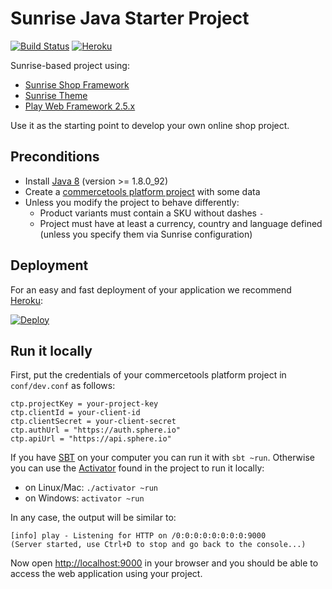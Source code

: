 # Sunrise Java Starter Project
[![Build Status](https://travis-ci.org/commercetools/commercetools-sunrise-java-starter.svg?branch=master)](https://travis-ci.org/commercetools/commercetools-sunrise-java-starter)
[![Heroku](http://heroku-badge.herokuapp.com/?app=ct-sunrise-starter-prod&style=flat&svg=1)](http://ct-sunrise-starter-prod.herokuapp.com/)

Sunrise-based project using:
- [Sunrise Shop Framework](https://github.com/commercetools/commercetools-sunrise-java)
- [Sunrise Theme](https://github.com/commercetools/commercetools-sunrise-theme)
- [Play Web Framework 2.5.x](https://www.playframework.com/documentation/2.5.x/Home)

Use it as the starting point to develop your own online shop project.

## Preconditions

* Install [Java 8](http://www.oracle.com/technetwork/java/javase/downloads/jdk8-downloads-2133151.html) (version >= 1.8.0_92)
* Create a [commercetools platform project](https://admin.sphere.io/en/signup) with some data
* Unless you modify the project to behave differently:
  * Product variants must contain a SKU without dashes `-`
  * Project must have at least a currency, country and language defined (unless you specify them via Sunrise configuration)
  
## Deployment

For an easy and fast deployment of your application we recommend [Heroku](https://www.heroku.com):

[![Deploy](https://www.herokucdn.com/deploy/button.svg)](https://heroku.com/deploy)

## Run it locally

First, put the credentials of your commercetools platform project in `conf/dev.conf` as follows:

```properties
ctp.projectKey = your-project-key
ctp.clientId = your-client-id
ctp.clientSecret = your-client-secret
ctp.authUrl = "https://auth.sphere.io"
ctp.apiUrl = "https://api.sphere.io"
```

If you have [SBT](http://www.scala-sbt.org/) on your computer you can run it with `sbt ~run`. Otherwise you can use the [Activator](https://www.lightbend.com/community/core-tools/activator-and-sbt) found in the project to run it locally:

* on Linux/Mac: `./activator ~run` 
* on Windows: `activator ~run`

In any case, the output will be similar to:

```
[info] play - Listening for HTTP on /0:0:0:0:0:0:0:0:9000
(Server started, use Ctrl+D to stop and go back to the console...)
```

Now open <a href="http://localhost:9000">http://localhost:9000</a> in your browser and you should be able to access the web application using your project.
